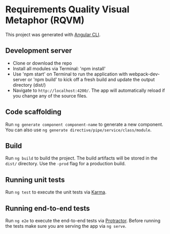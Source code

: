 # Requirements Quality Visual Metaphor (RQVM)

This project was generated with [Angular CLI](https://github.com/angular/angular-cli).

## Development server

- Clone or download the repo
- Install all modules via Terminal: 'npm install'
- Use 'npm start' on Terminal to run the application with webpack-dev-server or 'npm build' to kick off a fresh build and update the output directory (dist/)
- Navigate to `http://localhost:4200/`. The app will automatically reload if you change any of the source files.

## Code scaffolding

Run `ng generate component component-name` to generate a new component. You can also use `ng generate directive/pipe/service/class/module`.

## Build

Run `ng build` to build the project. The build artifacts will be stored in the `dist/` directory. Use the `-prod` flag for a production build.

## Running unit tests

Run `ng test` to execute the unit tests via [Karma](https://karma-runner.github.io).

## Running end-to-end tests

Run `ng e2e` to execute the end-to-end tests via [Protractor](http://www.protractortest.org/).
Before running the tests make sure you are serving the app via `ng serve`.

